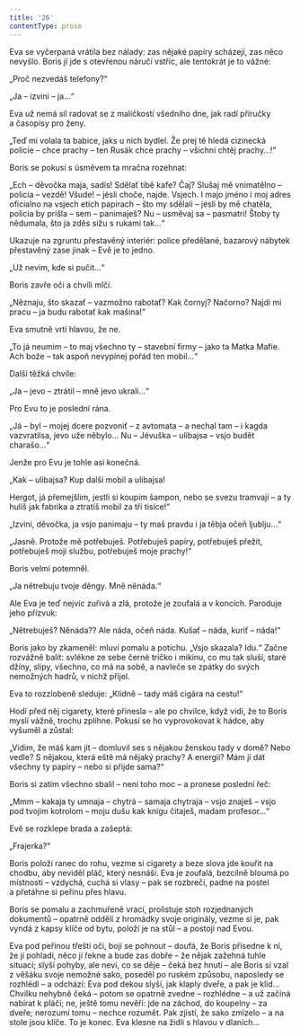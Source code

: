 ```yaml
---
title: '26'
contentType: prose
---
```


<section>

Eva se vyčerpaná vrátila bez nálady: zas nějaké papíry scházejí, zas něco nevyšlo. Boris jí jde s otevřenou náručí vstříc, ale tentokrát je to vážné:

„Proč nezvedáš telefony?“

„Ja – izvini – ja…“

Eva už nemá sil radovat se z maličkostí všedního dne, jak radí příručky a časopisy pro ženy.

„Teď mi volala ta babice, jaks u nich bydlel. Že prej tě hledá cizinecká policie – chce prachy – ten Rusák chce prachy – všichni chtěj prachy…!“

Boris se pokusí s úsměvem ta mračna rozehnat:

„Ech – děvočka maja, sadís! Sdělať tibě kafe? Čaj? Slušaj mě vnimatělno – policia – vezdě! Všude! – jésli choče, najde. Vsjech. I majo jméno i moj adres oficialno na vsjech etich papirach – što my sdělali – jésli by mě chatěla, policia by prišla – sem – panimaješ? Nu – usměvaj sa – pasmatri! Štoby ty nědumala, što ja zděs sižu s rukami tak…“

Ukazuje na zgruntu přestavěný interiér: police předělané, bazarový nábytek přestavěný zase jinak – Evě je to jedno.

„Už nevim, kde si pučit…“

Boris zavře oči a chvíli mlčí.

„Něznaju, što skazať – vazmožno rabotať? Kak čornyj? Načorno? Najdi mi pracu – ja budu rabotať kak mašina!“

Eva smutně vrtí hlavou, že ne.

„To já neumim – to maj všechno ty – stavební firmy – jako ta Matka Mafie. Ach bože – tak aspoň nevypínej pořád ten mobil…“

Další těžká chvíle:

„Ja – jevo – ztrátil – mně jevo ukrali…“

Pro Evu to je poslední rána.

„Já – byl – mojej dcere pozvoniť – z avtomata – a nechal tam – i kagda vazvratilsa, jevo uže něbylo… Nu – Jévuška – ulibajsa – vsjo budět charašo…“

Jenže pro Evu je tohle asi konečná.

„Kak – ulibajsa? Kup další mobil a ulibajsa!

Hergot, já přemejšlim, jestli si koupim šampon, nebo se svezu tramvají – a ty hulíš jak fabrika a ztratíš mobil za tři tisíce!“

„Izvini, děvočka, ja vsjo panimaju – ty maš pravdu i ja těbja očeň ljublju…“

„Jasně. Protože mě potřebuješ. Potřebuješ papíry, potřebuješ přežít, potřebuješ moji službu, potřebuješ moje prachy!“

Boris velmi potemněl.

„Ja nětrebuju tvoje děngy. Mně něnáda.“

Ale Eva je teď nejvíc zuřivá a zlá, protože je zoufalá a v koncích. Paroduje jeho přízvuk:

„Nětrebuješ? Něnáda?? Ale náda, očeň náda. Kušať – náda, kuriť – náda!“

Boris jako by zkameněl: mluví pomalu a potichu. „Vsjo skazala? Idu.“ Začne rozvážně balit: svlékne ze sebe černé tričko i mikinu, co mu tak sluší, staré džíny, slipy, všechno, co má na sobě, a navleče se zpátky do svých nemožných hadrů, v nichž přijel.

Eva to rozzlobeně sleduje: „Klidně – tady máš cigára na cestu!“

Hodí před něj cigarety, které přinesla – ale po chvilce, když vidí, že to Boris myslí vážně, trochu zplihne. Pokusí se ho vyprovokovat k hádce, aby vyšuměl a zůstal:

„Vidim, že máš kam jít – domluvil ses s nějakou ženskou tady v domě? Nebo vedle? S nějakou, která eště má nějaký prachy? A energii? Mám jí dát všechny ty papíry – nebo si přijde sama?“

Boris si zatím všechno sbalil – není toho moc – a pronese poslední řeč:

„Mmm – kakaja ty umnaja – chytrá – samaja chytraja – vsjo znaješ – vsjo pod tvojim kotrolom – moju dušu kak knigu čitaješ, madam profesor…“

Evě se rozklepe brada a zašeptá:

„Frajerka?“

Boris položí ranec do rohu, vezme si cigarety a beze slova jde kouřit na chodbu, aby neviděl pláč, který nesnáší. Eva je zoufalá, bezcílně bloumá po místnosti – vzdychá, cuchá si vlasy – pak se rozbrečí, padne na postel a přetáhne si peřinu přes hlavu.

Boris se pomalu a zachmuřeně vrací, prolistuje stoh rozjednaných dokumentů – opatrně oddělí z hromádky svoje originály, ve­zme si je, pak vyndá z kapsy klíče od bytu, položí je na stůl – a postojí nad Evou.

Eva pod peřinou třeští oči, bojí se pohnout – doufá, že Boris přisedne k ní, že ji pohladí, něco jí řekne a bude zas dobře – že nějak zažehná tuhle situaci; slyší pohyby, ale neví, co se děje – čeká bez hnutí – ale Boris si vzal z věšáku svoje nemožné sako, poseděl po ruském způsobu, naposledy se rozhlédl – a odchází: Eva pod dekou slyší, jak klaply dveře, a pak je klid… Chvilku nehybně čeká – potom se opatrně zvedne – rozhlédne – a už začíná nabírat k pláči; ne, ještě tomu nevěří: jde na záchod, do koupelny – za dveře; nerozumí tomu – nechce rozumět. Pak zjistí, že sako zmizelo – a na stole jsou klíče. To je konec. Eva klesne na židli s hlavou v dlaních…

</section>
